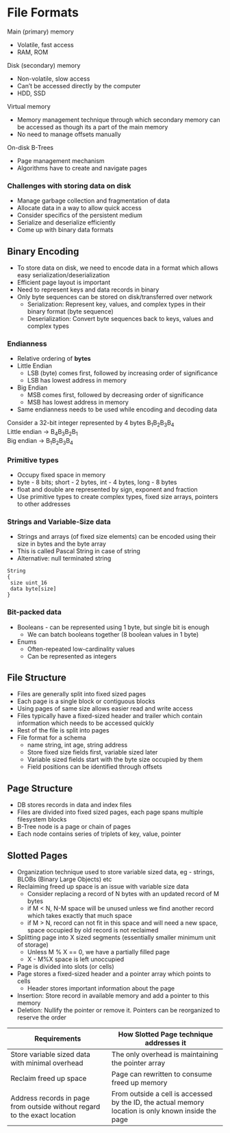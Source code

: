 # File Formats

Main (primary) memory
* Volatile, fast access
* RAM, ROM

Disk (secondary) memory
* Non-volatile, slow access
* Can’t be accessed directly by the computer
* HDD, SSD

Virtual memory
* Memory management technique through which secondary memory can be accessed as though its a part of the main memory
* No need to manage offsets manually

On-disk B-Trees
* Page management mechanism
* Algorithms have to create and navigate pages

### Challenges with storing data on disk
* Manage garbage collection and fragmentation of data
* Allocate data in a way to allow quick access
* Consider specifics of the persistent medium
* Serialize and deserialize efficiently
* Come up with binary data formats

## Binary Encoding
* To store data on disk, we need to encode data in a format which allows easy serialization/deserialization
* Efficient page layout is important
* Need to represent keys and data records in binary
* Only byte sequences can be stored on disk/transferred over network
  * Serialization: Represent key, values, and complex types in their binary format (byte sequence) 
  * Deserialization: Convert byte sequences back to keys, values and complex types

### Endianness
* Relative ordering of **bytes**
* Little Endian
  * LSB (byte) comes first, followed by increasing order of significance
  * LSB has lowest address in memory
* Big Endian
  * MSB comes first, followed by decreasing order of significance
  * MSB has lowest address in memory
* Same endianness needs to be used while encoding and decoding data

Consider a 32-bit integer represented by 4 bytes B<sub>1</sub>B<sub>2</sub>B<sub>3</sub>B<sub>4</sub>\
Little endian -> B<sub>4</sub>B<sub>3</sub>B<sub>2</sub>B<sub>1</sub>\
Big endian -> B<sub>1</sub>B<sub>2</sub>B<sub>3</sub>B<sub>4</sub>

### Primitive types
* Occupy fixed space in memory
* byte - 8 bits; short - 2 bytes, int - 4 bytes, long - 8 bytes
* float and double are represented by sign, exponent and fraction
* Use primitive types to create complex types, fixed size arrays, pointers to other addresses

### Strings and Variable-Size data
* Strings and arrays (of fixed size elements) can be encoded using their size in bytes and the byte array
* This is called Pascal String in case of string
* Alternative: null terminated string
```
String
{
 size uint_16
 data byte[size] 
}
```

### Bit-packed data
* Booleans - can be represented using 1 byte, but single bit is enough
  * We can batch booleans together (8 boolean values in 1 byte)
* Enums
  * Often-repeated low-cardinality values
  * Can be represented as integers

## File Structure
* Files are generally split into fixed sized pages
* Each page is a single block or contiguous blocks
* Using pages of same size allows easier read and write access
* Files typically have a fixed-sized header and trailer which contain information which needs to be accessed quickly
* Rest of the file is split into pages
* File format for a schema
  * name string, int age, string address
  * Store fixed size fields first, variable sized later
  * Variable sized fields start with the byte size occupied by them
  * Field positions can be identified through offsets

## Page Structure
* DB stores records in data and index files
* Files are divided into fixed sized pages, each page spans multiple filesystem blocks
* B-Tree node is a page or chain of pages
* Each node contains series of triplets of key, value, pointer

## Slotted Pages
* Organization technique used to store variable sized data, eg - strings, BLOBs (Binary Large Objects) etc
* Reclaiming freed up space is an issue with variable size data
  * Consider replacing a record of N bytes with an updated record of M bytes
  * if M < N, N-M space will be unused unless we find another record which takes exactly that much space
  * if M > N, record can not fit in this space and will need a new space, space occupied by old record is not reclaimed
* Splitting page into X sized segments (essentially smaller minimum unit of storage)
  * Unless M % X == 0, we have a partially filled page
  * X - M%X space is left unoccupied
* Page is divided into slots (or cells)
* Page stores a fixed-sized header and a pointer array which points to cells
  * Header stores important information about the page
* Insertion: Store record in available memory and add a pointer to this memory
* Deletion: Nullify the pointer or remove it. Pointers can be reorganized to reserve the order

| Requirements | How Slotted Page technique addresses it |
| ------------- | ------------- |
Store variable sized data with minimal overhead | The only overhead is maintaining the pointer array
Reclaim freed up space | Page can rewritten to consume freed up memory
Address records in page from outside without regard to the exact location | From outside a cell is accessed by the ID, the actual memory location is only known inside the page
